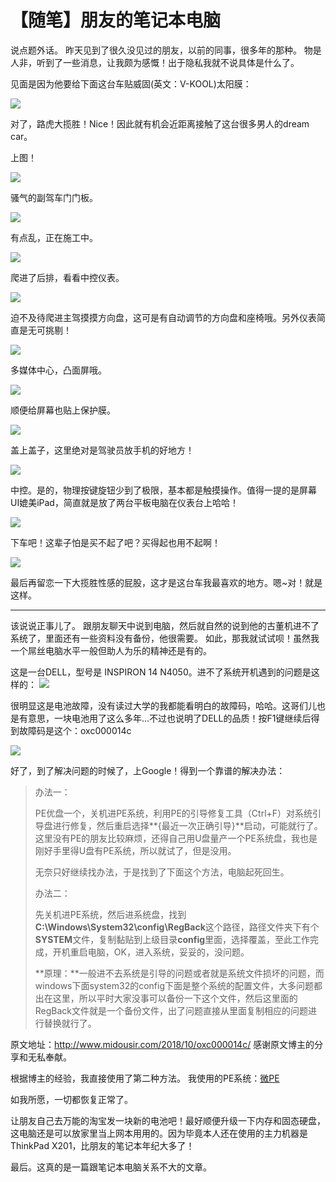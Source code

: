# 【随笔】朋友的笔记本电脑


说点题外话。
昨天见到了很久没见过的朋友，以前的同事，很多年的那种。
物是人非，听到了一些消息，让我颇为感慨！出于隐私我就不说具体是什么了。

见面是因为他要给下面这台车贴威固(英文：V-KOOL)太阳膜：

![](https://img.1078503.org/imgs/2019/06/4836db61ee74a2f9.png)

对了，路虎大揽胜！Nice！因此就有机会近距离接触了这台很多男人的dream car。



上图！

![](https://img.1078503.org/imgs/2019/06/0c5fff05dbaada53.png)

骚气的副驾车门门板。



![](https://img.1078503.org/imgs/2019/06/33e1ce17e52ad450.png)

有点乱，正在施工中。



![](https://img.1078503.org/imgs/2019/06/4b6f8d397c9ca1be.png)

爬进了后排，看看中控仪表。



![](https://img.1078503.org/imgs/2019/06/e6853a5a8185cbbc.png)

迫不及待爬进主驾摸摸方向盘，这可是有自动调节的方向盘和座椅哦。另外仪表简直是无可挑剔！



![](https://img.1078503.org/imgs/2019/06/73aa00641fb3ae95.png)

多媒体中心，凸面屏哦。



![](https://img.1078503.org/imgs/2019/06/30684f8dd965eb72.png)

顺便给屏幕也贴上保护膜。



![](https://img.1078503.org/imgs/2019/06/e657c23363a62c4b.png)

盖上盖子，这里绝对是驾驶员放手机的好地方！



![](https://img.1078503.org/imgs/2019/06/d49001727b091147.png)

中控。是的，物理按键旋钮少到了极限，基本都是触摸操作。值得一提的是屏幕UI媲美iPad，简直就是放了两台平板电脑在仪表台上哈哈！



![](https://img.1078503.org/imgs/2019/06/46976f341726afa1.png)

下车吧！这辈子怕是买不起了吧？买得起也用不起啊！



![](https://img.1078503.org/imgs/2019/06/7938ec9b58a7265b.png)

最后再留恋一下大揽胜性感的屁股，这才是这台车我最喜欢的地方。嗯~对！就是这样。



------------
该说说正事儿了。
跟朋友聊天中说到电脑，然后就自然的说到他的古董机进不了系统了，里面还有一些资料没有备份，他很需要。
如此，那我就试试呗！虽然我一个屌丝电脑水平一般但助人为乐的精神还是有的。

这是一台DELL，型号是 INSPIRON 14 N4050。进不了系统开机遇到的问题是这样的：
![](https://img.1078503.org/imgs/2019/06/4bbaf06e7a7070d4.png)



很明显这是电池故障，没有读过大学的我都能看明白的故障码，哈哈。这哥们儿也是有意思，一块电池用了这么多年...不过也说明了DELL的品质！按F1键继续后得到故障码是这个：oxc000014c

![](https://img.1078503.org/imgs/2019/06/b6edb24cc86a3062.png)



好了，到了解决问题的时候了，上Google！得到一个靠谱的解决办法：

> 办法一：
>
> PE优盘一个，关机进PE系统，利用PE的引导修复工具（Ctrl+F）对系统引导盘进行修复，然后重启选择**{最近一次正确引导}**启动，可能就行了。这里没有PE的朋友比较麻烦，还得自己用U盘量产一个PE系统盘，我也是刚好手里得U盘有PE系统，所以就试了，但是没用。
>
> 无奈只好继续找办法，于是找到了下面这个方法，电脑起死回生。
>
> 办法二：
>
> 先关机进PE系统，然后进系统盘，找到**C:\Windows\System32\config\RegBack**这个路径，路径文件夹下有个**SYSTEM**文件，复制黏贴到上级目录**config**里面，选择覆盖，至此工作完成，开机重启电脑，OK，进入系统，妥妥的，没问题。
>
> **原理：**一般进不去系统是引导的问题或者就是系统文件损坏的问题，而windows下面system32的config下面是整个系统的配置文件，大多问题都出在这里，所以平时大家没事可以备份一下这个文件，然后这里面的RegBack文件就是一个备份文件，出了问题直接从里面复制相应的问题进行替换就行了。

原文地址：<http://www.midousir.com/2018/10/oxc000014c/>   感谢原文博主的分享和无私奉献。

根据博主的经验，我直接使用了第二种方法。
我使用的PE系统：[微PE](http://www.wepe.com.cn/)

如我所愿，一切都恢复正常了。

让朋友自己去万能的淘宝发一块新的电池吧！最好顺便升级一下内存和固态硬盘，这电脑还是可以放家里当上网本用用的。因为毕竟本人还在使用的主力机器是ThinkPad X201，比朋友的笔记本年纪大多了！

最后。这真的是一篇跟笔记本电脑关系不大的文章。

